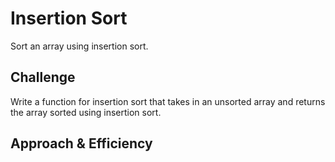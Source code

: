 # Insertion Sort
Sort an array using insertion sort.

## Challenge
Write a function for insertion sort that takes in an unsorted array and returns the array sorted using insertion sort.

## Approach & Efficiency
<!-- What approach did you take? Why? What is the Big O space/time for this approach? -->
